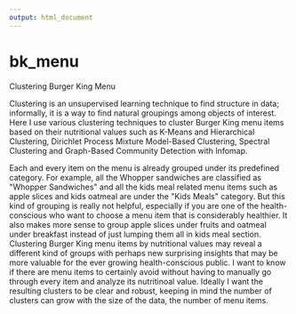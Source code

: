 ```yaml
---
output: html_document
---
```

# bk_menu
Clustering Burger King Menu

Clustering is an unsupervised learning technique to find structure in data; informally, it is a way to find natural groupings among objects of interest. Here I use various clustering techniques to cluster Burger King menu items based on their nutritional values such as K-Means and Hierarchical Clustering, Dirichlet Process Mixture Model-Based Clustering, Spectral Clustering and Graph-Based Community Detection with Infomap.

Each and every item on the menu is already grouped under its predefined category. For example, all the Whopper sandwiches are classified as "Whopper Sandwiches" and all the kids meal related menu items such as apple slices and kids oatmeal are under the "Kids Meals" category. But this kind of grouping is really not helpful, especially if you are one of the health-conscious who want to choose a menu item that is considerably healthier. It also makes more sense to group apple slices under fruits and oatmeal under breakfast instead of just lumping them all in kids meal section. Clustering Burger King menu items by nutritional values may reveal a different kind of groups with perhaps new surprising insights that may be more valuable for the ever growing health-conscious public. I want to know if there are menu items to certainly avoid without having to manually go through every item and analyze its nutritinoal value. Ideally I want the resulting clusters to be clear and robust, keeping in mind the number of clusters can grow with the size of the data, the number of menu items.
